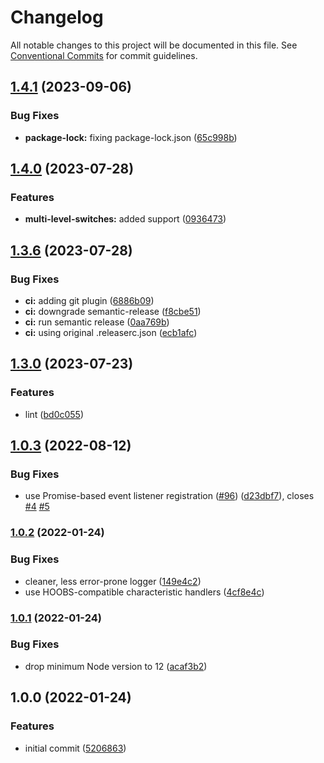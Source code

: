 # Changelog

All notable changes to this project will be documented in this file. See
[Conventional Commits](https://conventionalcommits.org) for commit guidelines.

## [1.4.1](https://github.com/bhavishyachandra/homebridge-smartrent/compare/v1.4.0...v1.4.1) (2023-09-06)


### Bug Fixes

* **package-lock:** fixing package-lock.json ([65c998b](https://github.com/bhavishyachandra/homebridge-smartrent/commit/65c998b00ec28189d2fcf8262d141d9a81d3d611))

## [1.4.0](https://github.com/bhavishyachandra/homebridge-smartrent/compare/v1.3.6...v1.4.0) (2023-07-28)


### Features

* **multi-level-switches:** added support ([0936473](https://github.com/bhavishyachandra/homebridge-smartrent/commit/0936473d20a7b48f74866cc01cf5bb516ce32d84))

## [1.3.6](https://github.com/bhavishyachandra/homebridge-smartrent/compare/v1.3.5...v1.3.6) (2023-07-28)


### Bug Fixes

* **ci:** adding git plugin ([6886b09](https://github.com/bhavishyachandra/homebridge-smartrent/commit/6886b091fe5d5eb988840248e4f7d8714274ff7d))
* **ci:** downgrade semantic-release ([f8cbe51](https://github.com/bhavishyachandra/homebridge-smartrent/commit/f8cbe5163b852d7c4a707fcd539483e8a2497a31))
* **ci:** run semantic release ([0aa769b](https://github.com/bhavishyachandra/homebridge-smartrent/commit/0aa769bcf5b8aebd368903e3e8757ebf0b47f590))
* **ci:** using original .releaserc.json ([ecb1afc](https://github.com/bhavishyachandra/homebridge-smartrent/commit/ecb1afccd11dcffd139af592a220cd3a678d2123))

## [1.3.0](https://github.com/bhavishyachandra/homebridge-smartrent/compare/v1.2.0...v1.3.0) (2023-07-23)


### Features

* lint ([bd0c055](https://github.com/bhavishyachandra/homebridge-smartrent/commit/bd0c05599b254dc54d3bc9345766fb0a6c348449))

## [1.0.3](https://github.com/bhavishyachandra/homebridge-smartrent/compare/v1.0.2...v1.0.3) (2022-08-12)


### Bug Fixes

* use Promise-based event listener registration ([#96](https://github.com/bhavishyachandra/homebridge-smartrent/issues/96)) ([d23dbf7](https://github.com/bhavishyachandra/homebridge-smartrent/commit/d23dbf7e276e82d49b11d2f62690f0ac26b33c7a)), closes [#4](https://github.com/bhavishyachandra/homebridge-smartrent/issues/4) [#5](https://github.com/bhavishyachandra/homebridge-smartrent/issues/5)

### [1.0.2](https://github.com/bhavishyachandra/homebridge-smartrent/compare/v1.0.1...v1.0.2) (2022-01-24)


### Bug Fixes

* cleaner, less error-prone logger ([149e4c2](https://github.com/bhavishyachandra/homebridge-smartrent/commit/149e4c27654b6935b37342b41f5ebf0804d5cc7b))
* use HOOBS-compatible characteristic handlers ([4cf8e4c](https://github.com/bhavishyachandra/homebridge-smartrent/commit/4cf8e4cff8a9b877e5696db1ad03792a92445610))

### [1.0.1](https://github.com/bhavishyachandra/homebridge-smartrent/compare/v1.0.0...v1.0.1) (2022-01-24)


### Bug Fixes

* drop minimum Node version to 12 ([acaf3b2](https://github.com/bhavishyachandra/homebridge-smartrent/commit/acaf3b2445a1b1a31c168186eaa385e4f53c8683))

## 1.0.0 (2022-01-24)


### Features

* initial commit ([5206863](https://github.com/bhavishyachandra/homebridge-smartrent/commit/5206863e35c5297cf052de7388a029979b3a24ac))
